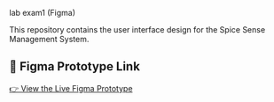 lab exam1 (Figma)

This repository contains the user interface design for the Spice Sense Management System.

## 🔗 Figma Prototype Link

[👉 View the Live Figma Prototype](https://www.figma.com/proto/S1DhbnjqrKRLcviEvTt7aY/mad-exam1?page-id=0%3A1&node-id=5-2&starting-point-node-id=5%3A2&t=QyaeAgfvlin8yXUo-1)

